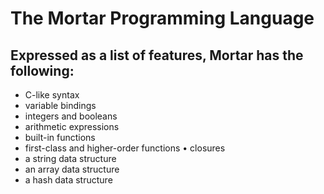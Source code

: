 # The Mortar Programming Language 

## Expressed as a list of features, Mortar has the following:

-   C-like syntax
-   variable bindings
-   integers and booleans
-   arithmetic expressions
-   built-in functions
-   first-class and higher-order functions • closures
-   a string data structure
-   an array data structure
-   a hash data structure
